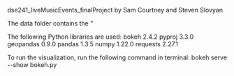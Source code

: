 dse241_liveMusicEvents_finalProject
by Sam Courtney and Steven Slovyan

The data folder contains the "
    
The following Python libraries are used:
    bokeh 		2.4.2
    pyproj 		3.3.0
    geopandas	0.9.0
    pandas      1.3.5 
    numpy       1.22.0
    requests    2.27.1

To run the visualization, run the following command in terminal:
	bokeh serve --show bokeh.py
